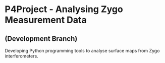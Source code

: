 # P4Project - Analysing Zygo Measurement Data
## (Development Branch)
Developing Python programming tools to analyse surface maps from Zygo interferometers.
